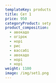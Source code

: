 ```yaml
---
templateKey: products
title: Сет 1
price: 950
categoryProduct: sety
product_composition:
  - авокадо
  - огірок
  - норі
  - рис
  - вассабі
  - авокадо
  - норі
  - норі
weight: 1100
image: /img/set1.png
---
```

